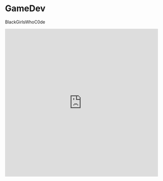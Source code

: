 # GameDev
BlackGirlsWhoC0de
<div class="glitch-embed-wrap" style="height: 486px; width: 100%;">
  <iframe
    allow="geolocation; microphone; camera; midi; encrypted-media"
    src="https://glitch.com/embed/#!/embed/towering-foul-college?previewSize=100&previewFirst=true&sidebarCollapsed=true"
    alt="towering-foul-college on Glitch"
    style="height: 100%; width: 100%; border: 0;">
  </iframe>
</div>
